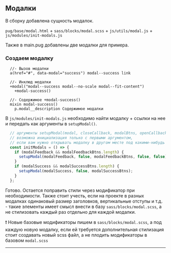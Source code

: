 ## Модалки
В сборку добавлена сущность модалок.

`pug/base/modal.html` + `sass/blocks/modal.scss` + `js/utils/modal.js` + `js/modules/init-modals.js`

Также в main.pug добавлены две модалки для примера.

### Создаем модалку

```pug
  //- Вызов модалки
  a(href="#", data-modal="success") modal--success link

  //- Инклюд модалки
  +modal("modal--success modal--no-scale modal--fit-content")
    +modal-success()

  //- Содержимое +modal-success()
  mixin modal-success()
    p.modal__description Содержимое модалки
```

В `js/modules/init-modals.js` необходимо найти модалку + ссылки на нее и передать как аргументы в `setupModal()`.

```js
  // аргументы setupModal(modal, closeCallback, modalBtns, openCallback, noPrevDefault)
  // возможна инициализация только с первыми аргументом,
  // если вам нужно открывать модалку в другом месте под какими-нибудь условиями
  const initModals = () => {
    if (modalFeedback && modalFeedbackBtns.length) {
      setupModal(modalFeedback, false, modalFeedbackBtns, false, false);
    }
    if (modalSuccess && modalSuccessBtns.length) {
      setupModal(modalSuccess, false, modalSuccessBtns);
    }
  };
```

Готово. Остается поправить стили через модификатор при необходимости.
Также стоит учесть, если на проекте в разных модалках одинаковый размер заголовков, вертикальные отступы и т.д. - такие элементы имеет смысл внести в базу `sass/blocks/modal.scss`, а не стилизовать каждый раз отдельно для каждой модалки.

❗ Новые базовые модификаторы пишем в `sass/blocks/modal.scss`, а под каждую новую модалку, если ей требуется дополнительная стилизация стоит создавать новый scss файл, а не плодить модификаторы в базовом `modal.scss`

---
